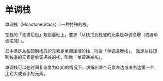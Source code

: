 # 单调栈
单调栈（Monotone Stack）：一种特殊的栈。 

在栈的「先进后出」规则基础上，要求「从栈顶到栈底的元素是单调递增（或者单调递减）」。

其中满足从栈顶到栈底的元素是单调递增的栈，叫做「单调递增栈」。 满足从栈顶到栈底的元素是单调递减的栈，叫做「单调递减栈」。

单调栈可以在时间复杂度为O(n)的情况下，求解出某个元素左边或者右边第一个比它大或者小的元素。